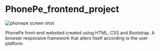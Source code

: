 # PhonePe_frontend_project

![phonepe screen shot](https://github.com/Roughbot/PhonePe_frontend_project/assets/96811104/a677f0ec-a49d-456d-858d-15c2e201b25b)

PhonePe front-end websited created using HTML, CSS and Bootstrap. A browser responsive framework that alters itself according to the user platform.
